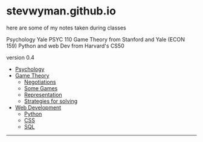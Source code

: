 # stevwyman.github.io

here are some of my notes taken during classes

Psychology Yale PSYC 110
Game Theory from Stanford and Yale (ECON 159)
Python and web Dev from Harvard's CS50

version 0.4



* [Psychology](/psycholgy.md) 
* [Game Theory](/game_theory.md)
   * [Negotiations](/negotiations.md)
   * [Some Games](/gt-games.md)
   * [Representation](/gt-representation.md)
   * [Strategies for solving](/gt-strategies.md)
* [Web Development](/web-dev.md)
    * [Python](/wd-python.md)
    * [CSS](/wd-css-notes.md)
    * [SQL](/wd-sql.md)


---
